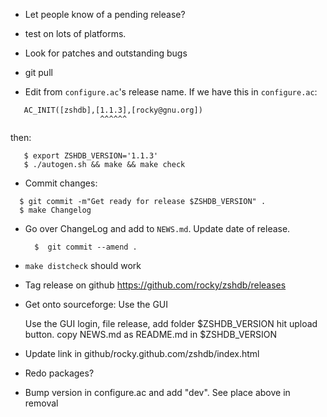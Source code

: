 - Let people know of a pending release?

- test on lots of platforms.

- Look for patches and outstanding bugs

- git pull

- Edit from `configure.ac`'s release name. If we have this in `configure.ac`:
```
   AC_INIT([zshdb],[1.1.3],[rocky@gnu.org])
                    ^^^^^^
```

then:

```console
   $ export ZSHDB_VERSION='1.1.3'
   $ ./autogen.sh && make && make check
```

- Commit changes:

```console
  $ git commit -m"Get ready for release $ZSHDB_VERSION" .
  $ make Changelog
```

- Go over ChangeLog and add to `NEWS.md`. Update date of release.

  ```console
	$  git commit --amend .
  ```

- `make distcheck` should work

- Tag release on github
   https://github.com/rocky/zshdb/releases

- Get onto sourceforge:
  Use the GUI

  Use the GUI
   login, file release, add folder $ZSHDB_VERSION
   hit upload button.
   copy NEWS.md as README.md in $ZSHDB_VERSION

- Update link in github/rocky.github.com/zshdb/index.html

- Redo packages?

- Bump version in configure.ac and add "dev". See place above in
  removal
